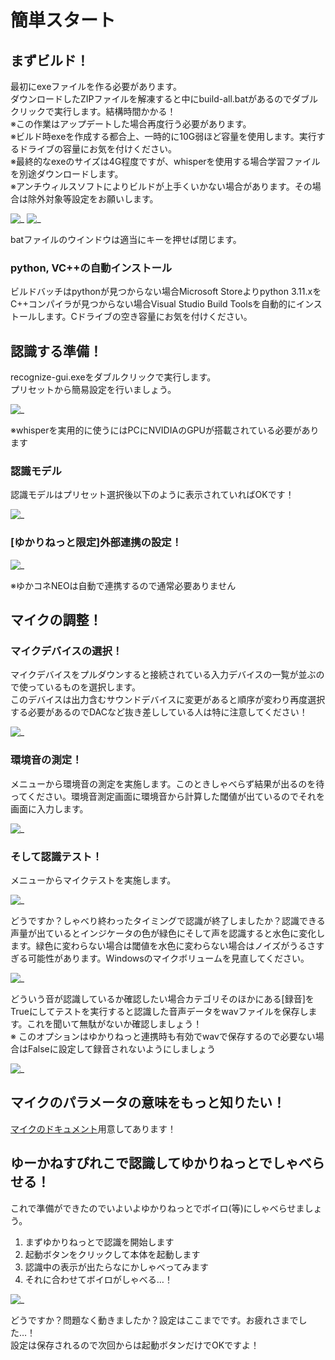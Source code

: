 
# 簡単スタート

## まずビルド！
最初にexeファイルを作る必要があります。  
ダウンロードしたZIPファイルを解凍すると中にbuild-all.batがあるのでダブルクリックで実行します。結構時間かかる！  
※この作業はアップデートした場合再度行う必要があります。  
※ビルド時exeを作成する都合上、一時的に10G弱ほど容量を使用します。実行するドライブの容量にお気を付けください。  
※最終的なexeのサイズは4G程度ですが、whisperを使用する場合学習ファイルを別途ダウンロードします。  
※アンチウィルスソフトによりビルドが上手くいかない場合があります。その場合は除外対象等設定をお願いします。  

![_](assets/kantan01.png)
![_](assets/kantan02.png)

batファイルのウインドウは適当にキーを押せば閉じます。

### python, VC++の自動インストール
ビルドバッチはpythonが見つからない場合Microsoft Storeよりpython 3.11.xをC++コンパイラが見つからない場合Visual Studio Build Toolsを自動的にインストールします。Cドライブの空き容量にお気を付けください。


## 認識する準備！
recognize-gui.exeをダブルクリックで実行します。  
プリセットから簡易設定を行いましょう。

![_](assets/kantan03.png)

※whisperを実用的に使うにはPCにNVIDIAのGPUが搭載されている必要があります

### 認識モデル
認識モデルはプリセット選択後以下のように表示されていればOKです！

![_](assets/kantan04.png)

### \[ゆかりねっと限定\]外部連携の設定！
![_](assets/kantan05.png)

※ゆかコネNEOは自動で連携するので通常必要ありません


## マイクの調整！

### マイクデバイスの選択！
マイクデバイスをプルダウンすると接続されている入力デバイスの一覧が並ぶので使っているものを選択します。  
このデバイスは出力含むサウンドデバイスに変更があると順序が変わり再度選択する必要があるのでDACなど抜き差ししている人は特に注意してください！

![_](assets/kantan06.png)


### 環境音の測定！
メニューから環境音の測定を実施します。このときしゃべらず結果が出るのを待ってください。環境音測定画面に環境音から計算した閾値が出ているのでそれを画面に入力します。

![_](assets/kantan07.png)


### そして認識テスト！
メニューからマイクテストを実施します。

![_](assets/kantan08.png)

どうですか？しゃべり終わったタイミングで認識が終了しましたか？認識できる声量が出ているとインジケータの色が緑色にそして声を認識すると水色に変化します。緑色に変わらない場合は閾値を水色に変わらない場合はノイズがうるさすぎる可能性があります。Windowsのマイクボリュームを見直してください。

![_](assets/kantan09.png)

どういう音が認識しているか確認したい場合カテゴリそのほかにある\[録音\]をTrueにしてテストを実行すると認識した音声データをwavファイルを保存します。これを聞いて無駄がないか確認しましょう！  
※ このオプションはゆかりねっと連携時も有効でwavで保存するので必要ない場合はFalseに設定して録音されないようにしましょう

![_](assets/kantan10.png)

## マイクのパラメータの意味をもっと知りたい！
[マイクのドキュメント](mic.md)用意してあります！


## ゆーかねすぴれこで認識してゆかりねっとでしゃべらせる！
これで準備ができたのでいよいよゆかりねっとでボイロ(等)にしゃべらせましょう。
1. まずゆかりねっとで認識を開始します
2. 起動ボタンをクリックして本体を起動します
3. 認識中の表示が出たらなにかしゃべってみます
4. それに合わせてボイロがしゃべる…！

![_](assets/kantan11.png)

どうですか？問題なく動きましたか？設定はここまでです。お疲れさまでした…！  
設定は保存されるので次回からは起動ボタンだけでOKですよ！